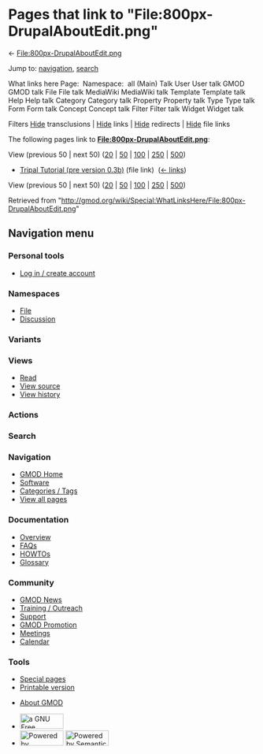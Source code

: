 <div id="mw-page-base" class="noprint">

</div>

<div id="mw-head-base" class="noprint">

</div>

<div id="content" class="mw-body" role="main">

<span id="top"></span>

<div id="mw-js-message" style="display:none;">

</div>



# <span dir="auto">Pages that link to "File:800px-DrupalAboutEdit.png"</span>

<div id="bodyContent">

<div id="contentSub">

←
[File:800px-DrupalAboutEdit.png](/wiki/File:800px-DrupalAboutEdit.png "File:800px-DrupalAboutEdit.png")

</div>

<div id="jump-to-nav" class="mw-jump">

Jump to: [navigation](#mw-navigation), [search](#p-search)

</div>

<div id="mw-content-text">

What links here Page:  Namespace:  all (Main) Talk User User talk GMOD
GMOD talk File File talk MediaWiki MediaWiki talk Template Template talk
Help Help talk Category Category talk Property Property talk Type Type
talk Form Form talk Concept Concept talk Filter Filter talk Widget
Widget talk

Filters
[Hide](/mediawiki/index.php?title=Special:WhatLinksHere/File:800px-DrupalAboutEdit.png&hidetrans=1 "Special:WhatLinksHere/File:800px-DrupalAboutEdit.png")
transclusions \|
[Hide](/mediawiki/index.php?title=Special:WhatLinksHere/File:800px-DrupalAboutEdit.png&hidelinks=1 "Special:WhatLinksHere/File:800px-DrupalAboutEdit.png")
links \|
[Hide](/mediawiki/index.php?title=Special:WhatLinksHere/File:800px-DrupalAboutEdit.png&hideredirs=1 "Special:WhatLinksHere/File:800px-DrupalAboutEdit.png")
redirects \|
[Hide](/mediawiki/index.php?title=Special:WhatLinksHere/File:800px-DrupalAboutEdit.png&hideimages=1 "Special:WhatLinksHere/File:800px-DrupalAboutEdit.png")
file links

The following pages link to
**[File:800px-DrupalAboutEdit.png](/wiki/File:800px-DrupalAboutEdit.png "File:800px-DrupalAboutEdit.png")**:

View (previous 50 \| next 50)
([20](/mediawiki/index.php?title=Special:WhatLinksHere/File:800px-DrupalAboutEdit.png&limit=20 "Special:WhatLinksHere/File:800px-DrupalAboutEdit.png")
\|
[50](/mediawiki/index.php?title=Special:WhatLinksHere/File:800px-DrupalAboutEdit.png&limit=50 "Special:WhatLinksHere/File:800px-DrupalAboutEdit.png")
\|
[100](/mediawiki/index.php?title=Special:WhatLinksHere/File:800px-DrupalAboutEdit.png&limit=100 "Special:WhatLinksHere/File:800px-DrupalAboutEdit.png")
\|
[250](/mediawiki/index.php?title=Special:WhatLinksHere/File:800px-DrupalAboutEdit.png&limit=250 "Special:WhatLinksHere/File:800px-DrupalAboutEdit.png")
\|
[500](/mediawiki/index.php?title=Special:WhatLinksHere/File:800px-DrupalAboutEdit.png&limit=500 "Special:WhatLinksHere/File:800px-DrupalAboutEdit.png"))

- [Tripal Tutorial (pre version
  0.3b)](/wiki/Tripal_Tutorial_(pre_version_0.3b) "Tripal Tutorial (pre version 0.3b)")
  (file link) ‎ <span class="mw-whatlinkshere-tools">([←
  links](/mediawiki/index.php?title=Special:WhatLinksHere&target=Tripal+Tutorial+%28pre+version+0.3b%29 "Special:WhatLinksHere"))</span>

View (previous 50 \| next 50)
([20](/mediawiki/index.php?title=Special:WhatLinksHere/File:800px-DrupalAboutEdit.png&limit=20 "Special:WhatLinksHere/File:800px-DrupalAboutEdit.png")
\|
[50](/mediawiki/index.php?title=Special:WhatLinksHere/File:800px-DrupalAboutEdit.png&limit=50 "Special:WhatLinksHere/File:800px-DrupalAboutEdit.png")
\|
[100](/mediawiki/index.php?title=Special:WhatLinksHere/File:800px-DrupalAboutEdit.png&limit=100 "Special:WhatLinksHere/File:800px-DrupalAboutEdit.png")
\|
[250](/mediawiki/index.php?title=Special:WhatLinksHere/File:800px-DrupalAboutEdit.png&limit=250 "Special:WhatLinksHere/File:800px-DrupalAboutEdit.png")
\|
[500](/mediawiki/index.php?title=Special:WhatLinksHere/File:800px-DrupalAboutEdit.png&limit=500 "Special:WhatLinksHere/File:800px-DrupalAboutEdit.png"))

</div>

<div class="printfooter">

Retrieved from
"<http://gmod.org/wiki/Special:WhatLinksHere/File:800px-DrupalAboutEdit.png>"

</div>

<div id="catlinks" class="catlinks catlinks-allhidden">

</div>

<div class="visualClear">

</div>

</div>

</div>

<div id="mw-navigation">

## Navigation menu

<div id="mw-head">

<div id="p-personal" role="navigation"
aria-labelledby="p-personal-label">

### Personal tools

- <span id="pt-login"><a
  href="/mediawiki/index.php?title=Special:UserLogin&amp;returnto=Special%3AWhatLinksHere%2FFile%3A800px-DrupalAboutEdit.png"
  accesskey="o"
  title="You are encouraged to log in; however, it is not mandatory [o]">Log
  in / create account</a></span>

</div>

<div id="left-navigation">

<div id="p-namespaces" class="vectorTabs" role="navigation"
aria-labelledby="p-namespaces-label">

### Namespaces

- <span id="ca-nstab-image"><a href="/wiki/File:800px-DrupalAboutEdit.png" accesskey="c"
  title="View the file page [c]">File</a></span>
- <span id="ca-talk"><a
  href="/mediawiki/index.php?title=File_talk:800px-DrupalAboutEdit.png&amp;action=edit&amp;redlink=1"
  accesskey="t"
  title="Discussion about the content page [t]">Discussion</a></span>

</div>

<div id="p-variants" class="vectorMenu emptyPortlet" role="navigation"
aria-labelledby="p-variants-label">

### 

### Variants[](#)

<div class="menu">

</div>

</div>

</div>

<div id="right-navigation">

<div id="p-views" class="vectorTabs" role="navigation"
aria-labelledby="p-views-label">

### Views

- <span id="ca-view">[Read](/wiki/File:800px-DrupalAboutEdit.png)</span>
- <span id="ca-viewsource"><a
  href="/mediawiki/index.php?title=File:800px-DrupalAboutEdit.png&amp;action=edit"
  accesskey="e" title="This page is protected.
  You can view its source [e]">View source</a></span>
- <span id="ca-history"><a
  href="/mediawiki/index.php?title=File:800px-DrupalAboutEdit.png&amp;action=history"
  accesskey="h" title="Past revisions of this page [h]">View history</a></span>

</div>

<div id="p-cactions" class="vectorMenu emptyPortlet" role="navigation"
aria-labelledby="p-cactions-label">

### Actions[](#)

<div class="menu">

</div>

</div>

<div id="p-search" role="search">

### Search

<div id="simpleSearch">

</div>

</div>

</div>

</div>

<div id="mw-panel">

<div id="p-logo" role="banner">

<a href="/wiki/Main_Page"
style="background-image: url(http://gmod.org/images/GMOD-cogs.png);"
title="Visit the main page"></a>

</div>

<div id="p-Navigation" class="portal" role="navigation"
aria-labelledby="p-Navigation-label">

### Navigation

<div class="body">

- <span id="n-GMOD-Home">[GMOD Home](/wiki/Main_Page)</span>
- <span id="n-Software">[Software](/wiki/GMOD_Components)</span>
- <span id="n-Categories-.2F-Tags">[Categories /
  Tags](/wiki/Categories)</span>
- <span id="n-View-all-pages">[View all
  pages](/wiki/Special:AllPages)</span>

</div>

</div>

<div id="p-Documentation" class="portal" role="navigation"
aria-labelledby="p-Documentation-label">

### Documentation

<div class="body">

- <span id="n-Overview">[Overview](/wiki/Overview)</span>
- <span id="n-FAQs">[FAQs](/wiki/Category:FAQ)</span>
- <span id="n-HOWTOs">[HOWTOs](/wiki/Category:HOWTO)</span>
- <span id="n-Glossary">[Glossary](/wiki/Glossary)</span>

</div>

</div>

<div id="p-Community" class="portal" role="navigation"
aria-labelledby="p-Community-label">

### Community

<div class="body">

- <span id="n-GMOD-News">[GMOD News](/wiki/GMOD_News)</span>
- <span id="n-Training-.2F-Outreach">[Training /
  Outreach](/wiki/Training_and_Outreach)</span>
- <span id="n-Support">[Support](/wiki/Support)</span>
- <span id="n-GMOD-Promotion">[GMOD
  Promotion](/wiki/GMOD_Promotion)</span>
- <span id="n-Meetings">[Meetings](/wiki/Meetings)</span>
- <span id="n-Calendar">[Calendar](/wiki/Calendar)</span>

</div>

</div>

<div id="p-tb" class="portal" role="navigation"
aria-labelledby="p-tb-label">

### Tools

<div class="body">

- <span id="t-specialpages"><a href="/wiki/Special:SpecialPages" accesskey="q"
  title="A list of all special pages [q]">Special pages</a></span>
- <span id="t-print"><a
  href="/mediawiki/index.php?title=Special:WhatLinksHere/File:800px-DrupalAboutEdit.png&amp;printable=yes"
  rel="alternate" accesskey="p"
  title="Printable version of this page [p]">Printable version</a></span>

</div>

</div>

</div>

</div>

<div id="footer" role="contentinfo">

- <span id="footer-places-about">[About
  GMOD](/wiki/GMOD:About "GMOD:About")</span>

<!-- -->

- <span id="footer-copyrightico">[<img src="http://www.gnu.org/graphics/gfdl-logo-small.png" width="88"
  height="31" alt="a GNU Free Documentation License" />](http://www.gnu.org/licenses/fdl-1.3.html)</span>
- <span id="footer-poweredbyico">[<img src="/mediawiki/skins/common/images/poweredby_mediawiki_88x31.png"
  width="88" height="31" alt="Powered by MediaWiki" />](//www.mediawiki.org/)
  [<img
  src="/mediawiki/extensions/SemanticMediaWiki/includes/../resources/images/smw_button.png"
  width="88" height="31" alt="Powered by Semantic MediaWiki" />](https://www.semantic-mediawiki.org/wiki/Semantic_MediaWiki)</span>

<div style="clear:both">

</div>

</div>
